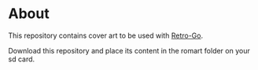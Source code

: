 # About

This repository contains cover art to be used with [Retro-Go](https://github.com/ducalex/retro-go).

Download this repository and place its content in the romart folder on your sd card.
